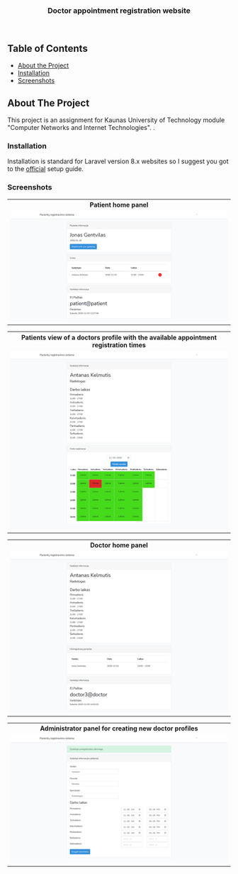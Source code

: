 <div align="center">
 <h3>Doctor appointment registration website</h3><br>
</div>

## Table of Contents

* [About the Project](#about-the-project)
* [Installation](#installation)
* [Screenshots](#screenshots)

## About The Project

This project is an assignment for Kaunas University of Technology module "Computer Networks and Internet Technologies".
.
### Installation

Installation is standard for Laravel version 8.x websites so I suggest you got to the <a href="https://laravel.com/docs/8.x/installation" target="_blank">official</a> setup guide.

### Screenshots
<table>
  <tr>
  <th><center>Patient home panel</center></th>
  </tr>
  <tr>
  <td><img src="https://raw.githubusercontent.com/Airidasz/doctor-appointment-registration-website/main/screenshots/patient-home.png"/></td>
  </tr>
</table>

<table>
  <tr>
  <th><center>Patients view of a doctors profile with the available appointment registration times</center></th>
  </tr>
  <tr>
  <td><img src="https://raw.githubusercontent.com/Airidasz/doctor-appointment-registration-website/main/screenshots/patient-doctor_profile.png"/></td>
  </tr>
</table>

<table>
  <tr>
  <th><center>Doctor home panel</center></th>
  </tr>
  <tr>
  <td><img src="https://raw.githubusercontent.com/Airidasz/doctor-appointment-registration-website/main/screenshots/doctor-home.png"/></td>
  </tr>
</table>

<table>
  <tr>
  <th><center>Administrator panel for creating new doctor profiles</center></th>
  </tr>
  <tr>
  <td><img src="https://raw.githubusercontent.com/Airidasz/doctor-appointment-registration-website/main/screenshots/admin-register_doctor.png"/></td>
  </tr>
</table>
